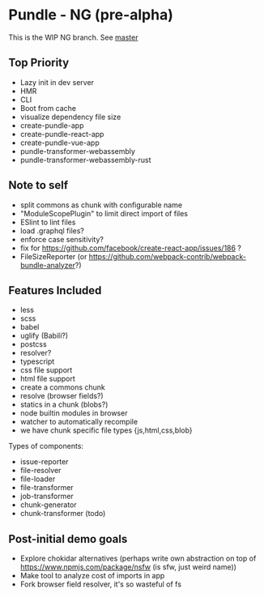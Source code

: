 # Pundle - NG (pre-alpha)

This is the WIP NG branch. See [master](https://github.com/steelbrain/pundle/tree/master)

## Top Priority

- Lazy init in dev server
- HMR
- CLI
- Boot from cache
- visualize dependency file size
- create-pundle-app
- create-pundle-react-app
- create-pundle-vue-app
- pundle-transformer-webassembly
- pundle-transformer-webassembly-rust

## Note to self

- split commons as chunk with configurable name
- "ModuleScopePlugin" to limit direct import of files
- ESlint to lint files
- load .graphql files?
- enforce case sensitivity?
- fix for https://github.com/facebook/create-react-app/issues/186 ?
- FileSizeReporter (or https://github.com/webpack-contrib/webpack-bundle-analyzer?)

## Features Included

- less
- scss
- babel
- uglify (Babili?)
- postcss
- resolver?
- typescript
- css file support
- html file support
- create a commons chunk
- resolve (browser fields?)
- statics in a chunk (blobs?)
- node builtin modules in browser
- watcher to automatically recompile
- we have chunk specific file types {js,html,css,blob}

Types of components:

- issue-reporter
- file-resolver
- file-loader
- file-transformer
- job-transformer
- chunk-generator
- chunk-transformer (todo)

## Post-initial demo goals

- Explore chokidar alternatives (perhaps write own abstraction on top of https://www.npmjs.com/package/nsfw (is sfw, just weird name))
- Make tool to analyze cost of imports in app
- Fork browser field resolver, it's so wasteful of fs
